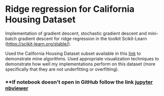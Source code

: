 # Ridge regression for California Housing Dataset


Implementation of gradient descent, stochastic gradient descent and mini-batch gradient descent
for ridge regression in the toolkit Scikit-Learn (https://scikit-learn.org/stable/).


Used the California Housing Dataset subset available in this [link](https://drive.google.com/file/d/1VUn2WKkKeRXwH02K9bqH98KjPxrUmgXh/view?usp=sharing) to demonstrate mine
algorithms. Used appropriate visualization techniques to demonstrate how well my implementations perform on this dataset (more
specifically that they are not underfitting or overfitting). 


### **If notebook doesn't open in GitHub follow the link [jupyter nbviewer](https://nbviewer.jupyter.org/github/Nikoletos-K/Ridge-regression-for-California-Housing-Dataset/blob/main/Ridge_regression_notebook.ipynb)
